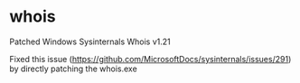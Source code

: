 # whois
Patched Windows Sysinternals Whois v1.21

Fixed this issue (https://github.com/MicrosoftDocs/sysinternals/issues/291) by directly patching the whois.exe
